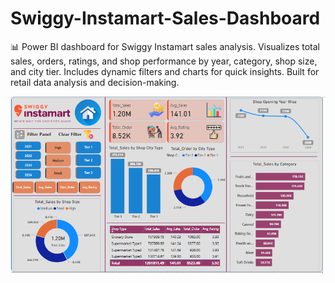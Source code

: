 # Swiggy-Instamart-Sales-Dashboard
📊 Power BI dashboard for Swiggy Instamart sales analysis. Visualizes total sales, orders, ratings, and shop performance by year, category, shop size, and city tier. Includes dynamic filters and charts for quick insights. Built for retail data analysis and decision-making.

<img src="https://github.com/DataAnalystSachin/Swiggy-Instamart-Sales-Dashboard/blob/29898e4369f07c9184d9f5677a7a0af46f57e62c/Final%20Dashboard.png" width="600"/>
